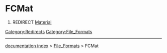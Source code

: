 # FCMat
1.  REDIRECT [Material](Material.md)



[Category:Redirects](Category:Redirects.md) [Category:File\_Formats](Category:File_Formats.md)

---
[documentation index](../README.md) > [File_Formats](Category:File_Formats.md) > FCMat
